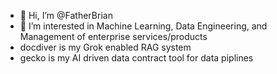 - 👋 Hi, I’m @FatherBrian
- 👀 I’m interested in Machine Learning, Data Engineering, and Management of enterprise services/products
- docdiver is my Grok enabled RAG system
- gecko is my AI driven data contract tool for data piplines
